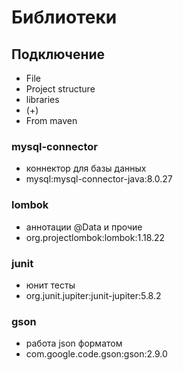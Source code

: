 # Библиотеки

## Подключение
- File
- Project structure 
- libraries 
- (+) 
- From maven

### mysql-connector
- коннектор для базы данных
- mysql:mysql-connector-java:8.0.27

### lombok 
- аннотации @Data и прочие
- org.projectlombok:lombok:1.18.22

### junit
- юнит тесты
- org.junit.jupiter:junit-jupiter:5.8.2

### gson
- работа json форматом
- com.google.code.gson:gson:2.9.0